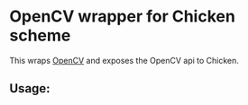 # OpenCV wrapper for Chicken scheme

This wraps [OpenCV](http://opencv.org/) and exposes the OpenCV api to Chicken.

## Usage:

```scheme
```

